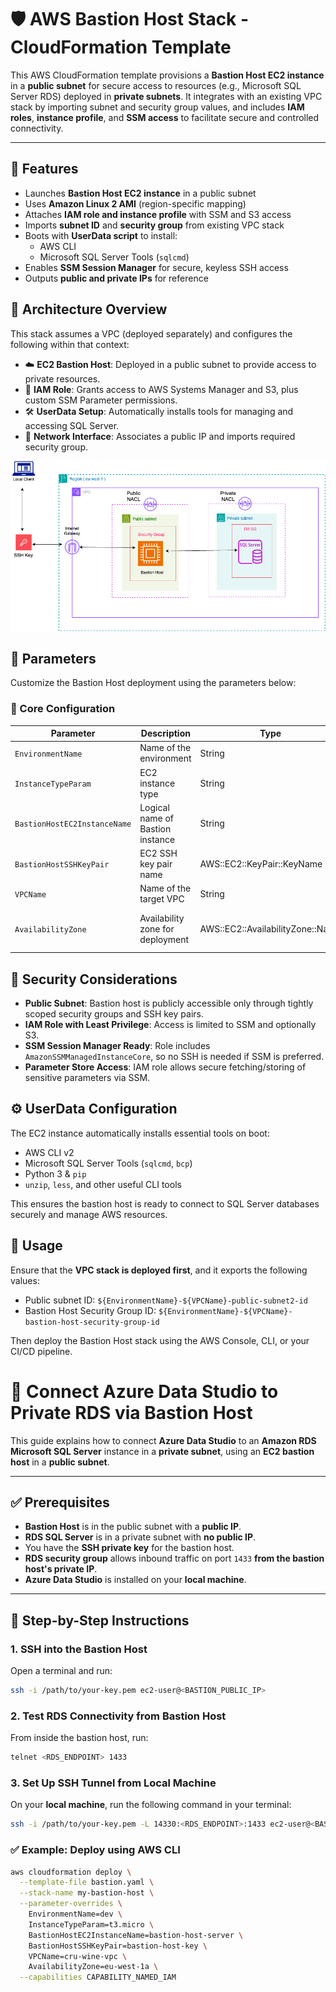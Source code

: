 # 🛡️ AWS Bastion Host Stack - CloudFormation Template

This AWS CloudFormation template provisions a **Bastion Host EC2 instance** in a **public subnet** for secure access to resources (e.g., Microsoft SQL Server RDS) deployed in **private subnets**. It integrates with an existing VPC stack by importing subnet and security group values, and includes **IAM roles**, **instance profile**, and **SSM access** to facilitate secure and controlled connectivity.

---

## 📌 Features

- Launches **Bastion Host EC2 instance** in a public subnet
- Uses **Amazon Linux 2 AMI** (region-specific mapping)
- Attaches **IAM role and instance profile** with SSM and S3 access
- Imports **subnet ID** and **security group** from existing VPC stack
- Boots with **UserData script** to install:
  - AWS CLI
  - Microsoft SQL Server Tools (`sqlcmd`)
- Enables **SSM Session Manager** for secure, keyless SSH access
- Outputs **public and private IPs** for reference

## 🧭 Architecture Overview

This stack assumes a VPC (deployed separately) and configures the following within that context:

- ☁️ **EC2 Bastion Host**: Deployed in a public subnet to provide access to private resources.
- 🔐 **IAM Role**: Grants access to AWS Systems Manager and S3, plus custom SSM Parameter permissions.
- 🛠️ **UserData Setup**: Automatically installs tools for managing and accessing SQL Server.
- 📡 **Network Interface**: Associates a public IP and imports required security group.

![VPC Architecture](../architecture-diagram/BastionHost.drawio.png)

## 📝 Parameters

Customize the Bastion Host deployment using the parameters below:

### 🔧 Core Configuration

| Parameter                    | Description                            | Type     | Default              | Constraints                        |
|-----------------------------|----------------------------------------|----------|----------------------|------------------------------------|
| `EnvironmentName`           | Name of the environment                | String   | `dev`                | `dev` / `prod` / `test`            |
| `InstanceTypeParam`         | EC2 instance type                      | String   | `t3.micro`           | `t3.micro` to `t3.large`           |
| `BastionHostEC2InstanceName`| Logical name of Bastion instance       | String   | `bastion-host-server`| Valid EC2 name                     |
| `BastionHostSSHKeyPair`     | EC2 SSH key pair name                  | AWS::EC2::KeyPair::KeyName | `bastion-host-key` | Must exist in your account        |
| `VPCName`                   | Name of the target VPC                | String   | `cru-wine-vpc`       | Must match VPC stack               |
| `AvailabilityZone`          | Availability zone for deployment       | AWS::EC2::AvailabilityZone::Name | —        | Typically auto-resolved via subnet |

## 🔐 Security Considerations

- **Public Subnet**: Bastion host is publicly accessible only through tightly scoped security groups and SSH key pairs.
- **IAM Role with Least Privilege**: Access is limited to SSM and optionally S3.
- **SSM Session Manager Ready**: Role includes `AmazonSSMManagedInstanceCore`, so no SSH is needed if SSM is preferred.
- **Parameter Store Access**: IAM role allows secure fetching/storing of sensitive parameters via SSM.

## ⚙️ UserData Configuration

The EC2 instance automatically installs essential tools on boot:

- AWS CLI v2
- Microsoft SQL Server Tools (`sqlcmd`, `bcp`)
- Python 3 & `pip`
- `unzip`, `less`, and other useful CLI tools

This ensures the bastion host is ready to connect to SQL Server databases securely and manage AWS resources.

## 🚀 Usage

Ensure that the **VPC stack is deployed first**, and it exports the following values:

- Public subnet ID: `${EnvironmentName}-${VPCName}-public-subnet2-id`
- Bastion Host Security Group ID: `${EnvironmentName}-${VPCName}-bastion-host-security-group-id`

Then deploy the Bastion Host stack using the AWS Console, CLI, or your CI/CD pipeline.

# 🔐 Connect Azure Data Studio to Private RDS via Bastion Host

This guide explains how to connect **Azure Data Studio** to an **Amazon RDS Microsoft SQL Server** instance in a **private subnet**, using an **EC2 bastion host** in a **public subnet**.

---

## ✅ Prerequisites

- **Bastion Host** is in the public subnet with a **public IP**.
- **RDS SQL Server** is in a private subnet with **no public IP**.
- You have the **SSH private key** for the bastion host.
- **RDS security group** allows inbound traffic on port `1433` **from the bastion host's private IP**.
- **Azure Data Studio** is installed on your **local machine**.

---

## 🧭 Step-by-Step Instructions

### 1. SSH into the Bastion Host

Open a terminal and run:

```bash
ssh -i /path/to/your-key.pem ec2-user@<BASTION_PUBLIC_IP>
```
### 2. Test RDS Connectivity from Bastion Host

From inside the bastion host, run:

```bash
telnet <RDS_ENDPOINT> 1433
```

### 3. Set Up SSH Tunnel from Local Machine

On your **local machine**, run the following command in your terminal:

```bash
ssh -i /path/to/your-key.pem -L 14330:<RDS_ENDPOINT>:1433 ec2-user@<BASTION_PUBLIC_IP>
```

### ✅ Example: Deploy using AWS CLI

```bash
aws cloudformation deploy \
  --template-file bastion.yaml \
  --stack-name my-bastion-host \
  --parameter-overrides \
    EnvironmentName=dev \
    InstanceTypeParam=t3.micro \
    BastionHostEC2InstanceName=bastion-host-server \
    BastionHostSSHKeyPair=bastion-host-key \
    VPCName=cru-wine-vpc \
    AvailabilityZone=eu-west-1a \
  --capabilities CAPABILITY_NAMED_IAM
